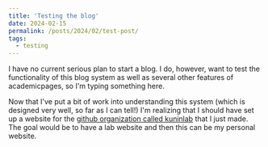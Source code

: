 ```yaml
---
title: 'Testing the blog'
date: 2024-02-15
permalink: /posts/2024/02/test-post/
tags:
  - testing
---
```


I have no current serious plan to start a blog. I do, however, want to test the functionality of this blog system as well as several other features of academicpages, so I'm typing something here.

Now that I've put a bit of work into understanding this system (which is designed very well, so far as I can tell!) I'm realizing that I should have set up a website for the [github organization called kuninlab](https://github.com/kuninlab) that I just made. The goal would be to have a lab website and then this can be my personal website.

